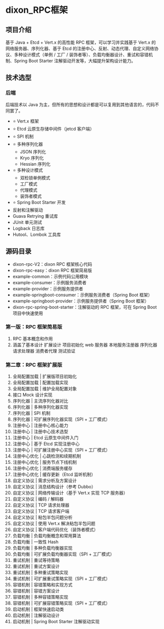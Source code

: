 # dixon_RPC框架



## 项目介绍

基于 Java + Etcd + Vert.x 的高性能 RPC 框架，可以学习并实践基于 Vert.x 的网络服务器、序列化器、基于 Etcd 的注册中心、反射、动态代理、自定义网络协议、多种设计模式（单例 / 工厂 / 装饰者等）、负载均衡器设计、重试和容错机制、Spring Boot Starter 注解驱动开发等，大幅提升架构设计能力。







## 技术选型

### 后端

后端技术以 Java 为主，但所有的思想和设计都是可以复用到其他语言的，代码不同罢了。

- ⭐️ Vert.x 框架
- ⭐️ Etcd 云原生存储中间件（jetcd 客户端）
- ⭐️ SPI 机制
- ⭐️ 多种序列化器
    - JSON 序列化
    - Kryo 序列化
    - Hessian 序列化
- ⭐️ 多种设计模式
    - 双检锁单例模式
    - 工厂模式
    - 代理模式
    - 装饰者模式
- ⭐️ Spring Boot Starter 开发
- 反射和注解驱动
- Guava Retrying 重试库
- JUnit 单元测试
- Logback 日志库
- Hutool、Lombok 工具库

## 源码目录

- dixon-rpc-V2：dixon RPC 框架核心代码
- dixon-rpc-easy：dixon RPC 框架简易版
- example-common：示例代码公用模块
- example-consumer：示例服务消费者
- example-provider：示例服务提供者
- example-springboot-consumer：示例服务消费者（Spring Boot 框架）
- example-springboot-provider：示例服务提供者（Spring Boot 框架）
- dixon-rpc-spring-boot-starter：注解驱动的 RPC 框架，可在 Spring Boot 项目中快速使用



### 第一版：RPC 框架简易版

1. RPC 基本概念和作用
2. 涵盖了基本设计 扩展设计 项目初始化 web 服务器 本地服务注册器 序列化器 请求处理器 消费者代理 测试验证


### 第二章：RPC 框架扩展版

1. 全局配置加载 | 扩展版项目初始化
2. 全局配置加载 | 配置加载实现
3. 全局配置加载 | 维护全局配置对象
4. 接口 Mock 设计实现
5. 序列化器 | 主流序列化器对比
6. 序列化器 | 多种序列化器实现
7. 序列化器 | SPI 机制
8. 序列化器 | 可扩展序列化器实现（SPI + 工厂模式）
9. 注册中心 | 注册中心核心能力
10. 注册中心 | 注册中心技术选型
11. 注册中心 | Etcd 云原生中间件入门
12. 注册中心 | 基于 Etcd 实现注册中心
13. 注册中心 | 可扩展注册中心实现（SPI + 工厂模式）
14. 注册中心优化 | 心跳检测和续期机制
15. 注册中心优化 | 服务节点下线机制
16. 注册中心优化 | 消费端服务缓存
17. 注册中心优化 | 缓存更新（Etcd 监听机制）
18. 自定义协议 | 需求分析及方案设计
19. 自定义协议 | 消息结构设计（参考 Dubbo）
20. 自定义协议 | 网络传输设计（基于 Vert.x 实现 TCP 服务器）
21. 自定义协议 | 编码 / 解码器
22. 自定义协议 | TCP 请求处理器
23. 自定义协议 | TCP 请求客户端
24. 自定义协议 | 粘包半包问题分析
25. 自定义协议 | 使用 Vert.x 解决粘包半包问题
26. 自定义协议 | 客户端代码优化（装饰者模式）
27. 负载均衡 | 负载均衡概念和常用算法
28. 负载均衡 | 一致性 Hash
29. 负载均衡 | 多种负载均衡器实现
30. 负载均衡 | 可扩展负载均衡器实现（SPI + 工厂模式）
31. 重试机制 | 重试等待策略
32. 重试机制 | 重试方案设计
33. 重试机制 | 多种重试策略实现
34. 重试机制 | 可扩展重试策略实现（SPI + 工厂模式）
35. 容错机制 | 容错策略和实现方式
36. 容错机制 | 容错方案设计
37. 容错机制 | 多种容错策略实现
38. 容错机制 | 可扩展容错策略实现（SPI + 工厂模式）
39. 启动机制 | 框架快速启动类
40. 启动机制 | 注解驱动设计
41. 启动机制 | Spring Boot Starter 注解驱动实现